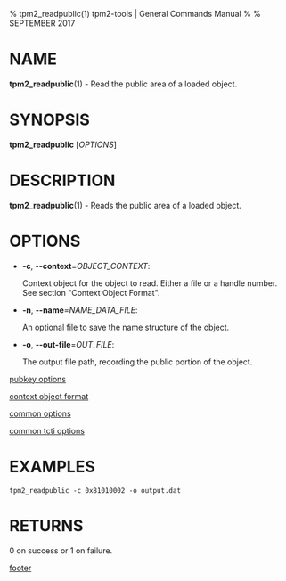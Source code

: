 % tpm2_readpublic(1) tpm2-tools | General Commands Manual
%
% SEPTEMBER 2017

# NAME

**tpm2_readpublic**(1) - Read the public area of a loaded object.

# SYNOPSIS

**tpm2_readpublic** [*OPTIONS*]

# DESCRIPTION

**tpm2_readpublic**(1) - Reads the public area of a loaded object.

# OPTIONS

  * **-c**, **--context**=_OBJECT\_CONTEXT_:

    Context object for the object to read. Either a file or a handle number.
    See section "Context Object Format".

  * **-n**, **--name**=_NAME\_DATA\_FILE_:

    An optional file to save the name structure of the object.

  * **-o**, **--out-file**=_OUT\_FILE_:

    The output file path, recording the public portion of the object.

[pubkey options](common/pubkey.md)

[context object format](common/ctxobj.md)

[common options](common/options.md)

[common tcti options](common/tcti.md)

# EXAMPLES

```
tpm2_readpublic -c 0x81010002 -o output.dat
```

# RETURNS

0 on success or 1 on failure.

[footer](common/footer.md)
